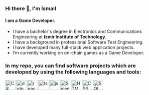### Hi there 👋, I'm İsmail
#### I am a Game Developer.

- I have a bachelor's degree in Electronics and Communications Engineering at **Izmir Institute of Technology**.
- I have a background in professional Software Test Engineering.
- I have developed many full-stack web application projects.
- I’m currently working on on-chain games as a Game Developer.

### In my repo, you can find software projects which are developed by using the following languages and tools:

<img align="left" alt="C#" width="32px" src = "https://seeklogo.com/images/C/c-sharp-c-logo-02F17714BA-seeklogo.com.png" />
<img align="left" alt="dotnet-core" width="32px" src = "https://upload.wikimedia.org/wikipedia/commons/e/ee/.NET_Core_Logo.svg" />
<img align="left" alt="react.js" width="32px" src="https://upload.wikimedia.org/wikipedia/commons/a/a7/React-icon.svg" />
<img align="left" alt="ts" width="32px" src="https://img.icons8.com/color/48/typescript.png" />
<img align="left" alt="js" width="32px" src="https://img.icons8.com/fluency/48/javascript.png" />
<img align="left" alt="Selenium" width="32px" src = "https://img.icons8.com/color/48/selenium-test-automation.png"/>
<img align="left" alt="HTML5" width="32px" src="https://img.icons8.com/color/48/html-5--v1.png" />
<img align="left" alt="CSS" width="32px" src="https://img.icons8.com/color/48/css3.png" />
<img align="left" alt="SQL" width="32px" src="https://img.icons8.com/external-flat-juicy-fish/60/external-sql-coding-and-development-flat-flat-juicy-fish.png" alt="external-sql-coding-and-development-flat-flat-juicy-fish" />
